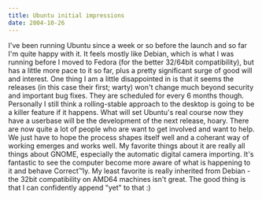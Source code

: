 ```yaml
---
title: Ubuntu initial impressions
date: 2004-10-26
---
```


I've been running Ubuntu since a week or so before the launch and so far I'm quite happy with it. It feels mostly like Debian, which is what I was running before I moved to Fedora (for the better 32/64bit compatibility), but has a little more pace to it so far, plus a pretty significant surge of good will and interest.
One thing I am a little disappointed in is that it seems the releases (in this case their first; warty) won't change much beyond security and important bug fixes. They are scheduled for every 6 months though. Personally I still think a rolling-stable approach to the desktop is going to be a killer feature if it happens.
What will set Ubuntu's real course now they have a userbase will be the development of the next release, hoary. There are now quite a lot of people who are want to get involved and want to help. We just have to hope the process shapes itself well and a coherant way of working emerges and works well.
My favorite things about it are really all things about GNOME, especially the automatic digital camera importing. It's fantastic to see the computer become more aware of what is happening to it and behave Correct™ly.
My least favorite is really inherited from Debian - the 32bit compatibility on AMD64 machines isn't great. The good thing is that I can confidently append "yet" to that :)
